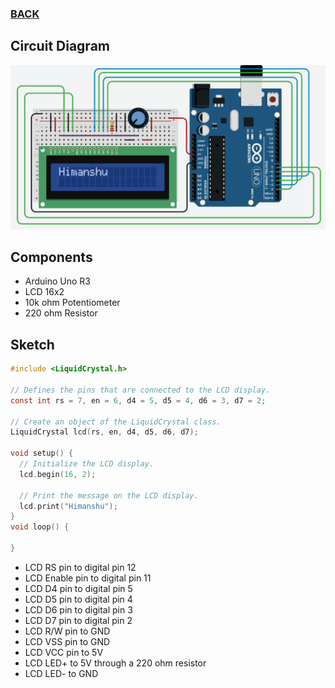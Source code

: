 ### [BACK](../../README.md)

## Circuit Diagram
<img src = 'img/lcd-circuit.png'>

## Components
- Arduino Uno R3 
- LCD 16x2 
- 10k ohm Potentiometer 
- 220 ohm Resistor 


## Sketch

```c
#include <LiquidCrystal.h>

// Defines the pins that are connected to the LCD display.
const int rs = 7, en = 6, d4 = 5, d5 = 4, d6 = 3, d7 = 2;

// Create an object of the LiquidCrystal class.
LiquidCrystal lcd(rs, en, d4, d5, d6, d7);

void setup() {
  // Initialize the LCD display.
  lcd.begin(16, 2);

  // Print the message on the LCD display.
  lcd.print("Himanshu");
}
void loop() {

}
```


- LCD RS pin to digital pin 12
- LCD Enable pin to digital pin 11
- LCD D4 pin to digital pin 5
- LCD D5 pin to digital pin 4
- LCD D6 pin to digital pin 3
- LCD D7 pin to digital pin 2
- LCD R/W pin to GND
- LCD VSS pin to GND
- LCD VCC pin to 5V
- LCD LED+ to 5V through a 220 ohm resistor
- LCD LED- to GND
